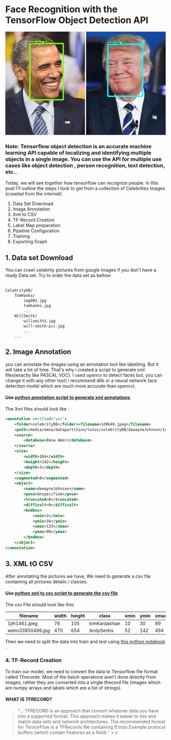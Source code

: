 # Face Recognition with the TensorFlow Object Detection API
![Screenshot](it5.jpg)

### Note: Tensorflow object detection is an accurate machine learning API capable of localizing and identifying multiple objects in a single image. You can use the API for multiple use cases like object detection , person recognition, text detection, etc..
Today, we will see together how tensorflow can recognize people. In this post I'll outline the steps I took to get from a collection of Celebrities images (crawled from the internet)

1. Data Set Download
2. Image Annotation
3. Xml to CSV
4. TF-Record Creation 
5. Label Map preparation
6. Pipeline Configuration
7. Training
8. Exporting Graph



## 1. Data set Download

You can crawl celebrity pictures from google images if you don't have a ready Data set. Try to order the data set as bellow:

```

CelebrityDB/
    TomHanks/
        img001.jpg
        tomhanks.jpg
        ...
    WillSmith/
        willsmith1.jpg
        will-smith-pic.jpg
        ...
    ... 

```
## 2. Image Annotation
you can annotate the images using an annotation tool like labelImg. But it will take a lot of time. That's why i created a script to generate xml files(exactly like PASCAL VOC). I used opencv to detect faces but, you can change it with any other tool( i recommend dlib or a neural network face detection model which are much more accurate than opencv).
#### Use [python annotation script to generate xml annotations](annotation.py)
The Xml files should look like :
```xml
<annotation verified="yes">
    <folder>celebrityDB</folder><filename>1d9k49.jpeg</filename>
    <path>/media/emna/datapartition/tutos/celebrityDB/dewayneJohnson/1d9k49.jpeg</path>
    <source>
        <database>Emna Amor</database>
    </source>
    <size>
        <width>104</width>
        <height>142</height>
        <depth>3</depth>
    </size>
    <segmented>0</segmented>
    <object>
        <name>dewayneJohnson</name>
        <pose>Unspecified</pose>
        <truncated>0</truncated>
        <difficult>0</difficult>
        <bndbox>
            <xmin>2</xmin>
            <ymin>34</ymin>
            <xmax>133</xmax>
            <ymax>99</ymax>
        </bndbox>
    </object>
</annotation>
```
## 3. XML tO CSV
After annotating the pictures we have, We need to generate a csv file containing all pictures details / classes. 
 #### Use  [python xml to csv script to generate the csv file](xml_to_csv.py)
The csv File should look like this:


| filename | width | height | class | xmin | ymin | xmax | ymax | 
| --- | --- | --- | --- | --- | --- | --- | --- |
| 1jth1461.jpeg | 76 | 105 | kimKardashian | 10 | 30 | 89 | 59 |
| wenn33850496.jpg | 470 | 654 | AndySerkis | 52 | 142 | 494 | 352 |

Then we need to split the data into train and test using [this python notebook ](split_data.ipynb.ipynb).

### 4. TF-Record Creation 
To train our model, we need to convert the data to Tensorflow file format called Tfrecords. Most of the batch operations aren’t done directly from images, rather they are converted into a single tfrecord file (images which are numpy arrays and labels which are a list of strings).
#### WHAT IS TFRECORD?
> “… TFRECORD is an approach that convert whatever data you have into a supported format. This approach makes it easier to mix and match data sets and network architectures. The recommended format for TensorFlow is a TFRecords file containing tf.train.Example protocol buffers (which contain Features as a field).“ >
v
